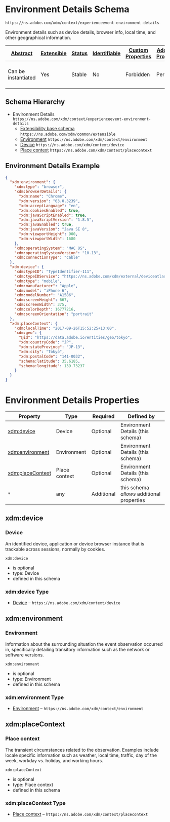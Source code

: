 
# Environment Details Schema

```
https://ns.adobe.com/xdm/context/experienceevent-environment-details
```

Environment details such as device details, browser info, local time, and other geographical information.

| [Abstract](../../../abstract.md) | [Extensible](../../../extensions.md) | [Status](../../../status.md) | [Identifiable](../../../id.md) | [Custom Properties](../../../extensions.md) | [Additional Properties](../../../extensions.md) | Defined In |
|----------------------------------|--------------------------------------|------------------------------|--------------------------------|---------------------------------------------|-------------------------------------------------|------------|
| Can be instantiated | Yes | Stable | No | Forbidden | Permitted | [fieldgroups/experience-event/experienceevent-environment-details.schema.json](fieldgroups/experience-event/experienceevent-environment-details.schema.json) |
## Schema Hierarchy

* Environment Details `https://ns.adobe.com/xdm/context/experienceevent-environment-details`
  * [Extensibility base schema](../../datatypes/extensible.schema.md) `https://ns.adobe.com/xdm/common/extensible`
  * [Environment](../../datatypes/environment.schema.md) `https://ns.adobe.com/xdm/context/environment`
  * [Device](../../datatypes/device.schema.md) `https://ns.adobe.com/xdm/context/device`
  * [Place context](../../datatypes/placecontext.schema.md) `https://ns.adobe.com/xdm/context/placecontext`


## Environment Details Example
```json
{
  "xdm:environment": {
    "xdm:type": "browser",
    "xdm:browserDetails": {
      "xdm:name": "Chrome",
      "xdm:version": "63.0.3239",
      "xdm:acceptLanguage": "en",
      "xdm:cookiesEnabled": true,
      "xdm:javaScriptEnabled": true,
      "xdm:javaScriptVersion": "1.8.5",
      "xdm:javaEnabled": true,
      "xdm:javaVersion": "Java SE 8",
      "xdm:viewportHeight": 900,
      "xdm:viewportWidth": 1680
    },
    "xdm:operatingSystem": "MAC OS",
    "xdm:operatingSystemVersion": "10.13",
    "xdm:connectionType": "cable"
  },
  "xdm:device": {
    "xdm:typeID": "TypeIdentifier-111",
    "xdm:typeIDService": "https://ns.adobe.com/xdm/external/deviceatlas",
    "xdm:type": "mobile",
    "xdm:manufacturer": "Apple",
    "xdm:model": "iPhone 6",
    "xdm:modelNumber": "A1586",
    "xdm:screenHeight": 667,
    "xdm:screenWidth": 375,
    "xdm:colorDepth": 16777216,
    "xdm:screenOrientation": "portrait"
  },
  "xdm:placeContext": {
    "xdm:localTime": "2017-09-26T15:52:25+13:00",
    "xdm:geo": {
      "@id": "https://data.adobe.io/entities/geo/tokyo",
      "xdm:countryCode": "JP",
      "xdm:stateProvince": "JP-13",
      "xdm:city": "Tōkyō",
      "xdm:postalCode": "141-0032",
      "schema:latitude": 35.6185,
      "schema:longitude": 139.73237
    }
  }
}
```

# Environment Details Properties

| Property | Type | Required | Defined by |
|----------|------|----------|------------|
| [xdm:device](#xdmdevice) | Device | Optional | Environment Details (this schema) |
| [xdm:environment](#xdmenvironment) | Environment | Optional | Environment Details (this schema) |
| [xdm:placeContext](#xdmplacecontext) | Place context | Optional | Environment Details (this schema) |
| `*` | any | Additional | this schema *allows* additional properties |

## xdm:device
### Device

An identified device, application or device browser instance that is trackable across sessions, normally by cookies.

`xdm:device`
* is optional
* type: Device
* defined in this schema

### xdm:device Type


* [Device](../../datatypes/device.schema.md) – `https://ns.adobe.com/xdm/context/device`





## xdm:environment
### Environment

Information about the surrounding situation the event observation occurred in, specifically detailing transitory information such as the network or software versions.

`xdm:environment`
* is optional
* type: Environment
* defined in this schema

### xdm:environment Type


* [Environment](../../datatypes/environment.schema.md) – `https://ns.adobe.com/xdm/context/environment`





## xdm:placeContext
### Place context

The transient circumstances related to the observation. Examples include locale specific information such as weather, local time, traffic, day of the week, workday vs. holiday, and working hours.

`xdm:placeContext`
* is optional
* type: Place context
* defined in this schema

### xdm:placeContext Type


* [Place context](../../datatypes/placecontext.schema.md) – `https://ns.adobe.com/xdm/context/placecontext`




